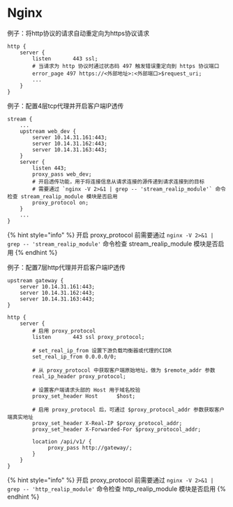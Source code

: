 # Nginx

例子：将http协议的请求自动重定向为https协议请求

```text
http {
    server {
        listen       443 ssl;
        # 当请求为 http 协议时通过状态码 497 触发错误重定向到 https 协议端口
        error_page 497 https://<外部地址>:<外部端口>$request_uri;
        ...
    }
}
```

例子：配置4层tcp代理并开启客户端IP透传

```text
stream {
    ...
    upstream web_dev {
        server 10.14.31.161:443;
        server 10.14.31.162:443;
        server 10.14.31.163:443;
    }
    server {
        listen 443;
        proxy_pass web_dev;
        # 开启透传功能，用于将连接信息从请求连接的源传递到请求连接到的目标
        # 需要通过 `nginx -V 2>&1 | grep -- 'stream_realip_module'` 命令检查 stream_realip_module 模块是否启用
        proxy_protocol on;
    }
    ...
}
```

{% hint style="info" %}
开启 proxy\_protocol 前需要通过 `nginx -V 2>&1 | grep -- 'stream_realip_module'` 命令检查 stream\_realip\_module 模块是否启用
{% endhint %}

例子：配置7层http代理并开启客户端IP透传

```text
upstream gateway {
    server 10.14.31.161:443;
    server 10.14.31.162:443;
    server 10.14.31.163:443;
}

http {
    server {
        # 启用 proxy_protocol
        listen       443 ssl proxy_protocol;
        
        # set_real_ip_from 设置下游负载均衡器或代理的CIDR
        set_real_ip_from 0.0.0.0/0;
        
        # 从 proxy_protocol 中获取客户端原始地址，做为 $remote_addr 参数
        real_ip_header proxy_protocol;
        
        # 设置客户端请求头部的 Host 用于域名校验
        proxy_set_header Host      $host;
        
        # 启用 proxy_protocol 后，可通过 $proxy_protocol_addr 参数获取客户端真实地址
        proxy_set_header X-Real-IP $proxy_protocol_addr;
        proxy_set_header X-Forwarded-For $proxy_protocol_addr;
      
        location /api/v1/ {
             proxy_pass http://gateway/;
        }
    }
}
```

{% hint style="info" %}
开启 proxy\_protocol 前需要通过 `nginx -V 2>&1 | grep -- 'http_realip_module'` 命令检查 http\_realip\_module 模块是否启用
{% endhint %}

